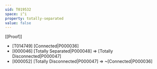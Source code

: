 ```yaml
---
uid: T019532
space: i^i
property: totally-separated
value: false
---
```

[[Proof]]

* [T014749] [Connected|P000036]
* [I000046] [Totally Separated|P000048] => [Totally Disconnected|P000047]
* [I000052] [Totally Disconnected|P000047] => ~[Connected|P000036]

